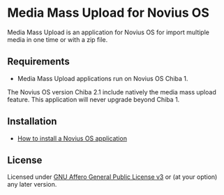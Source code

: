 # Media Mass Upload for Novius OS

Media Mass Upload is an application for Novius OS for import multiple media in one time or with a zip file.

## Requirements

* Media Mass Upload applications run on Novius OS Chiba 1.

The Novius OS version Chiba 2.1 include natively the media mass upload feature. This application will never upgrade beyond Chiba 1.

## Installation

* [How to install a Novius OS application](http://community.novius-os.org/how-to-install-a-nos-app.html)

## License

 Licensed under [GNU Affero General Public License v3](http://www.gnu.org/licenses/agpl-3.0.html) or (at your option) any later version.
